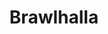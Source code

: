 ---
title: Brawlhalla
crosslinks:
- livven
- CompetitiveBH
- BrawlhallaCircleJerk
- gifsthatendtoosoon
- pokemon
- ShadowBan
- leagueoflegends
- PeopleFuckingDying
- Warframe
- theydidthemath
- xkcd
- madlads
- ledootgeneration
- REEEEEEEEEE
- Pareidolia
- Smite
- ruingame
- tf2
- 2meirl4meirl
- r34halla
---